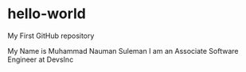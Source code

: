 # hello-world
My First GitHub repository

My Name is Muhammad Nauman Suleman 
I am an Associate Software Engineer at DevsInc
